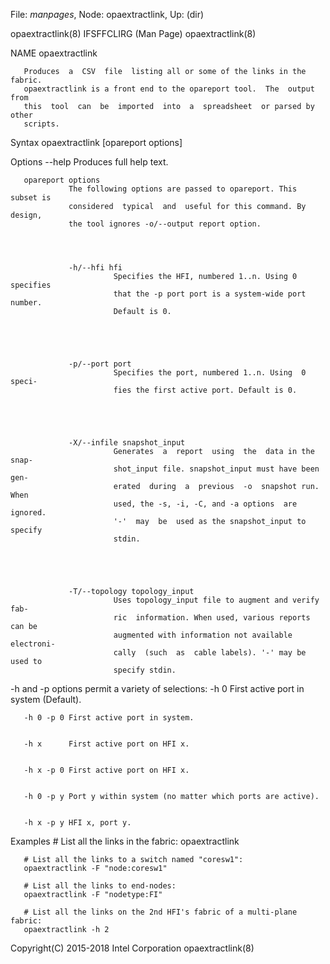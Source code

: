 File: *manpages*,  Node: opaextractlink,  Up: (dir)


opaextractlink(8)            IFSFFCLIRG (Man Page)           opaextractlink(8)



NAME
       opaextractlink



       Produces  a  CSV  file  listing all or some of the links in the fabric.
       opaextractlink is a front end to the opareport tool.  The  output  from
       this  tool  can  be  imported  into  a  spreadsheet  or parsed by other
       scripts.

Syntax
       opaextractlink [opareport options]

Options
       --help    Produces full help text.


       opareport options
                 The following options are passed to opareport. This subset is
                 considered  typical  and  useful for this command. By design,
                 the tool ignores -o/--output report option.




                 -h/--hfi hfi
                           Specifies the HFI, numbered 1..n. Using 0 specifies
                           that the -p port port is a system-wide port number.
                           Default is 0.





                 -p/--port port
                           Specifies the port, numbered 1..n. Using  0  speci‐
                           fies the first active port. Default is 0.





                 -X/--infile snapshot_input
                           Generates  a  report  using  the  data in the snap‐
                           shot_input file. snapshot_input must have been gen‐
                           erated  during  a  previous  -o  snapshot run. When
                           used, the -s, -i, -C, and -a options  are  ignored.
                           '-'  may  be  used as the snapshot_input to specify
                           stdin.





                 -T/--topology topology_input
                           Uses topology_input file to augment and verify fab‐
                           ric  information. When used, various reports can be
                           augmented with information not available electroni‐
                           cally  (such  as  cable labels). '-' may be used to
                           specify stdin.




-h and -p options permit a variety of selections:
       -h 0      First active port in system (Default).


       -h 0 -p 0 First active port in system.


       -h x      First active port on HFI x.


       -h x -p 0 First active port on HFI x.


       -h 0 -p y Port y within system (no matter which ports are active).


       -h x -p y HFI x, port y.


Examples
       # List all the links in the fabric:
       opaextractlink

       # List all the links to a switch named "coresw1":
       opaextractlink -F "node:coresw1"

       # List all the links to end-nodes:
       opaextractlink -F "nodetype:FI"

       # List all the links on the 2nd HFI's fabric of a multi-plane fabric:
       opaextractlink -h 2



Copyright(C) 2015-2018         Intel Corporation             opaextractlink(8)
